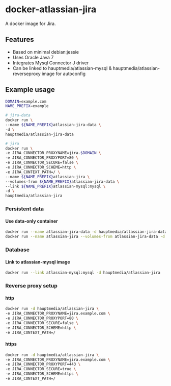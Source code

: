 # docker-atlassian-jira

A docker image for Jira.

## Features

* Based on minimal debian:jessie 
* Uses Oracle Java 7
* Integrates Mysql Connector J driver
* Can be linked to hauptmedia/atlassian-mysql & hauptmedia/atlassian-reverseproxy image for autoconfig

## Example usage

```bash
DOMAIN=example.com
NAME_PREFIX=example

# jira-data
docker run \
--name ${NAME_PREFIX}atlassian-jira-data \
-d \
hauptmedia/atlassian-jira-data

# jira
docker run \
-e JIRA_CONNECTOR_PROXYNAME=jira.$DOMAIN \
-e JIRA_CONNECTOR_PROXYPORT=80 \
-e JIRA_CONNECTOR_SECURE=false \
-e JIRA_CONNECTOR_SCHEME=http \
-e JIRA_CONTEXT_PATH=/ \
--name ${NAME_PREFIX}atlassian-jira \
--volumes-from ${NAME_PREFIX}atlassian-jira-data \
--link ${NAME_PREFIX}atlassian-mysql:mysql \
-d \
hauptmedia/atlassian-jira
```

### Persistent data

#### Use data-only container

```bash
docker run --name atlassian-jira-data -d hauptmedia/atlassian-jira-data
docker run --name atlassian-jira --volumes-from atlassian-jira-data -d hauptmedia/atlassian-jira
```

### Database

#### Link to atlassian-mysql image

```bash
docker run --link atlassian-mysql:mysql -d hauptmedia/atlassian-jira
```

### Reverse proxy setup

#### http

```bash
docker run -d hauptmedia/atlassian-jira \
-e JIRA_CONNECTOR_PROXYNAME=jira.example.com \
-e JIRA_CONNECTOR_PROXYPORT=80 \
-e JIRA_CONNECTOR_SECURE=false \
-e JIRA_CONNECTOR_SCHEME=http \
-e JIRA_CONTEXT_PATH=/
```

#### https

```bash
docker run -d hauptmedia/atlassian-jira \
-e JIRA_CONNECTOR_PROXYNAME=jira.example.com \
-e JIRA_CONNECTOR_PROXYPORT=443 \
-e JIRA_CONNECTOR_SECURE=true \
-e JIRA_CONNECTOR_SCHEME=https \
-e JIRA_CONTEXT_PATH=/
```


